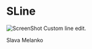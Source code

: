# SLine
![ScreenShot](https://raw.github.com/SMelanko/SLine/master/img/sm.png) Custom line edit.

Slava Melanko
